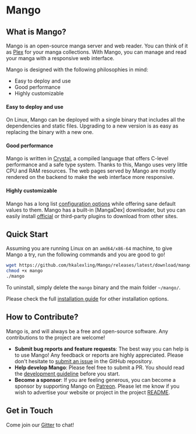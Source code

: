 # Mango

## What is Mango?

Mango is an open-source manga server and web reader. You can think of it as [Plex](https://www.plex.tv/) for your manga collections. With Mango, you can manage and read your manga with a responsive web interface.

Mango is designed with the following philosophies in mind:

- Easy to deploy and use
- Good performance
- Highly customizable

#### Easy to deploy and use

On Linux, Mango can be deployed with a single binary that includes all the dependencies and static files. Upgrading to a new version is as easy as replacing the binary with a new one.

#### Good performance

Mango is written in [Crystal](crystal-lang.org/), a compiled language that offers C-level performance and a safe type system. Thanks to this, Mango uses very little CPU and RAM resources. The web pages served by Mango are mostly rendered on the backend to make the web interface more responsive.

#### Highly customizable

Mango has a long list [configuration options](/Readme/?id=config) while offering sane default values to them. Mango has a built-in [MangaDex] downloader, but you can easily install [official](https://github.com/hkalexling/mango-plugins) or third-party plugins to download from other sites.

## Quick Start

Assuming you are running Linux on an `amd64/x86-64` machine, to give Mango a try, run the following commands and you are good to go!

```bash
wget https://github.com/hkalexling/Mango/releases/latest/download/mango
chmod +x mango
./mango
```

To uninstall, simply delete the `mango` binary and the main folder `~/mango/`.


Please check the full [installation guide](/Readme/?id=installation) for other installation options.

## How to Contribute?

Mango is, and will always be a free and open-source software. Any contributions to the project are welcome!

- **Submit bug reports and feature requests**: The best way you can help is to use Mango! Any feedback or reports are highly appreciated. Please don't hesitate to [submit an issue](https://github.com/hkalexling/Mango/issues/new/choose) in the GitHub repository.
- **Help develop Mango**: Please feel free to submit a PR. You should read the [development guideline](Wiki/Development) before you start.
- **Become a sponsor**: If you are feeling generous, you can become a sponsor by supporting Mango on [Patreon](https://www.patreon.com/hkalexling). Please let me know if you wish to advertise your website or project in the project [README](/Readme/?id=sponsors).

## Get in Touch

Come join our [Gitter](https://gitter.im/mango-cr/mango) to chat!
